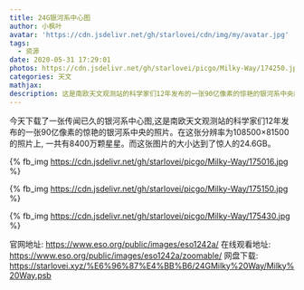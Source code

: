 ```yaml
---
title: 24G银河系中心图
author: 小枫叶
avatar: 'https://cdn.jsdelivr.net/gh/starlovei/cdn/img/my/avatar.jpg'
tags:
  - 资源
date: 2020-05-31 17:29:01
photos: https://cdn.jsdelivr.net/gh/starlovei/picgo/Milky-Way/174250.jpg
categories: 天文
mathjax:
description: 这是南欧天文观测站的科学家们12年发布的一张90亿像素的惊艳的银河系中央的照片。在这张分辨率为108500×81500的照片上, 一共有8400万颗星星。
---
```

今天下载了一张传闻已久的银河系中心图,这是南欧天文观测站的科学家们12年发布的一张90亿像素的惊艳的银河系中央的照片。在这张分辨率为108500×81500的照片上, 一共有8400万颗星星。而这张图片的大小达到了惊人的24.6GB。

{% fb_img https://cdn.jsdelivr.net/gh/starlovei/picgo/Milky-Way/175016.jpg %}

{% fb_img https://cdn.jsdelivr.net/gh/starlovei/picgo/Milky-Way/175150.jpg %}

{% fb_img https://cdn.jsdelivr.net/gh/starlovei/picgo/Milky-Way/175430.jpg %}

官网地址: https://www.eso.org/public/images/eso1242a/
在线观看地址: https://www.eso.org/public/images/eso1242a/zoomable/
网盘下载: https://starlovei.xyz/%E6%96%87%E4%BB%B6/24GMilky%20Way/Milky%20Way.psb